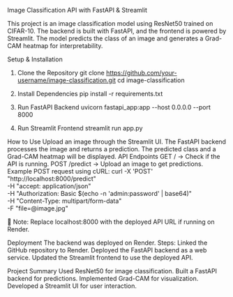 Image Classification API with FastAPI & Streamlit


This project is an image classification model using ResNet50 trained on CIFAR-10. The backend is built with FastAPI, and the frontend is powered by Streamlit. The model predicts the class of an image and generates a Grad-CAM heatmap for interpretability.

Setup & Installation
1. Clone the Repository
git clone https://github.com/your-username/image-classification.git
cd image-classification

2. Install Dependencies
pip install -r requirements.txt

3. Run FastAPI Backend
uvicorn fastapi_app:app --host 0.0.0.0 --port 8000

4. Run Streamlit Frontend
streamlit run app.py

How to Use
Upload an image through the Streamlit UI.
The FastAPI backend processes the image and returns a prediction.
The predicted class and a Grad-CAM heatmap will be displayed.
API Endpoints
GET / → Check if the API is running.
POST /predict → Upload an image to get predictions.
Example POST request using cURL:
curl -X 'POST' "http://localhost:8000/predict" \
-H "accept: application/json" \
-H "Authorization: Basic $(echo -n 'admin:password' | base64)" \
-H "Content-Type: multipart/form-data" \
-F "file=@image.jpg"

🔹 Note: Replace localhost:8000 with the deployed API URL if running on Render.

Deployment
The backend was deployed on Render. Steps:
Linked the GitHub repository to Render.
Deployed the FastAPI backend as a web service.
Updated the Streamlit frontend to use the deployed API.


Project Summary
Used ResNet50 for image classification.
Built a FastAPI backend for predictions.
Implemented Grad-CAM for visualization.
Developed a Streamlit UI for user interaction.
